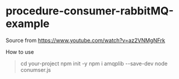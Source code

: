 # procedure-consumer-rabbitMQ-example
Source from https://www.youtube.com/watch?v=az2VNMgNFrk

How to use
> cd your-project
> npm init -y
> npm i amqplib --save-dev
> node conumser.js

